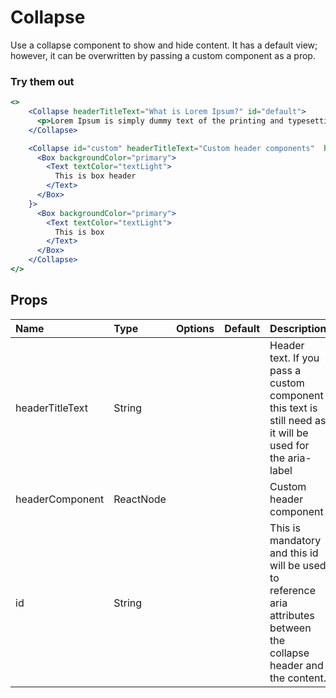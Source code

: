 # Collapse

Use a collapse component to show and hide content. It has a default view; however, it can be overwritten by passing a custom component as a prop.

### Try them out

```.jsx
<>
    <Collapse headerTitleText="What is Lorem Ipsum?" id="default">
      <p>Lorem Ipsum is simply dummy text of the printing and typesetting industry. Lorem Ipsum has been the industry's standard dummy text ever since the 1500s, when an unknown printer took a galley of type and scrambled it to make a type specimen book. It has survived not only five centuries, but also the leap into electronic typesetting, remaining essentially unchanged. It was popularised in the 1960s with the release of Letraset sheets containing Lorem Ipsum passages, and more recently with desktop publishing software like Aldus PageMaker including versions of Lorem Ipsum.</p>
    </Collapse>

    <Collapse id="custom" headerTitleText="Custom header components"  headerComponent={
      <Box backgroundColor="primary">
        <Text textColor="textLight">
          This is box header
        </Text>
      </Box>
    }>
      <Box backgroundColor="primary">
        <Text textColor="textLight">
          This is box
        </Text>
      </Box>
    </Collapse>
</>
```

## Props

| Name            | Type      | Options | Default | Description                                                                                                          |
| :-------------- | :-------- | :-----: | :------ | :------------------------------------------------------------------------------------------------------------------- |
| headerTitleText | String    |         |         | Header text. If you pass a custom component this text is still need as it will be used for the aria-label            |
| headerComponent | ReactNode |         |         | Custom header component                                                                                              |
| id              | String    |         |         | This is mandatory and this id will be used to reference aria attributes between the collapse header and the content. |

